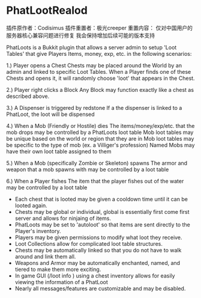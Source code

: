 # PhatLootRealod
插件原作者：Codisimus 
插件重置者：极光creeper 
重置内容： 仅对中国用户的服务器核心兼容问题进行修复 
          我会保持增加后续可能的版本支持

PhatLoots is a Bukkit plugin that allows a server admin to setup 'Loot Tables' that give Players Items, money, exp, etc. in the following scenarios:

1.) Player opens a Chest
    Chests may be placed around the World by an admin and linked to specific Loot Tables. When a Player finds one of these Chests and opens it, it will randomly choose 'loot' that appears in the Chest.

2.) Player right clicks a Block
    Any Block may function exactly like a chest as described above.

3.) A Dispenser is triggered by redstone
    If a the dispenser is linked to a PhatLoot, the loot will be dispensed

4.) When a Mob (Friendly or Hostile) dies
    The items/money/exp/etc. that the mob drops may be controlled by a PhatLoots loot table
    Mob loot tables may be unique based on the world or region that they are in
    Mob loot tables may be specific to the type of mob (ex. a Villiger's profession)
    Named Mobs may have their own loot table assigned to them

5.) When a Mob (specifically Zombie or Skeleton) spawns
    The armor and weapon that a mob spawns with may be controlled by a loot table

6.) When a Player fishes
    The item that the player fishes out of the water may be controlled by a loot table

* Each chest that is looted may be given a cooldown time until it can be looted again.
* Chests may be global or individual, global is essentially first come first server and allows for ninjaing of items.
* PhatLoots may be set to 'autoloot' so that items are sent directly to the Player's inventory.
* Players may be given permissions to modify what loot they receive.
* Loot Collections allow for complicated loot table structures.
* Chests may be automatically linked so that you do not have to walk around and link them all.
* Weapons and Armor may be automatically enchanted, named, and tiered to make them more exciting.
* In game GUI (/loot info <PhatLoot>) using a chest inventory allows for easily viewing the information of a PhatLoot
* Nearly all messages/features are customizable and may be disabled. 
